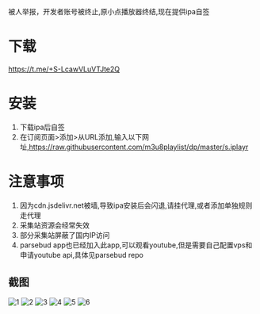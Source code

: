 
被人举报，开发者账号被终止,原小点播放器终结,现在提供ipa自签

# 下载
https://t.me/+S-LcawVLuVTJte2Q

# 安装
1. 下载ipa后自签
2. 在订阅页面>添加>从URL添加,输入以下网址,https://raw.githubusercontent.com/m3u8playlist/dp/master/s.iplayr

# 注意事项

1. 因为cdn.jsdelivr.net被墙,导致ipa安装后会闪退,请挂代理,或者添加单独规则走代理
2. 采集站资源会经常失效
3. 部分采集站屏蔽了国内IP访问
4. parsebud app也已经加入此app,可以观看youtube,但是需要自己配置vps和申请youtube api,具体见parsebud repo

## 截图


![1](https://raw.githubusercontent.com/m3u8playlist/dp/master/IMG_1.png) 
![2](https://raw.githubusercontent.com/m3u8playlist/dp/master/IMG_2.png) 
![3](https://raw.githubusercontent.com/m3u8playlist/dp/master/IMG_3.png) 
![4](https://raw.githubusercontent.com/m3u8playlist/dp/master/IMG_4.png) 
![5](https://raw.githubusercontent.com/m3u8playlist/dp/master/IMG_5.png) 
![6](https://raw.githubusercontent.com/m3u8playlist/dp/master/IMG_6.png) 
   


